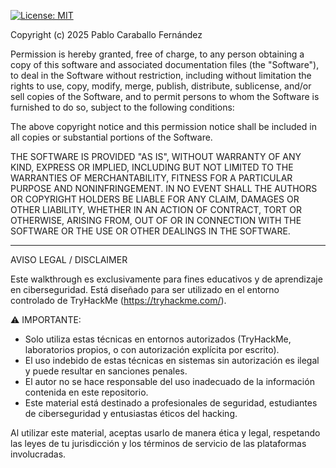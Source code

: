 [![License: MIT](https://img.shields.io/badge/License-MIT-yellow.svg)](https://opensource.org/licenses/MIT)

Copyright (c) 2025 Pablo Caraballo Fernández

Permission is hereby granted, free of charge, to any person obtaining a copy
of this software and associated documentation files (the "Software"), to deal
in the Software without restriction, including without limitation the rights
to use, copy, modify, merge, publish, distribute, sublicense, and/or sell
copies of the Software, and to permit persons to whom the Software is
furnished to do so, subject to the following conditions:

The above copyright notice and this permission notice shall be included in all
copies or substantial portions of the Software.

THE SOFTWARE IS PROVIDED "AS IS", WITHOUT WARRANTY OF ANY KIND, EXPRESS OR
IMPLIED, INCLUDING BUT NOT LIMITED TO THE WARRANTIES OF MERCHANTABILITY,
FITNESS FOR A PARTICULAR PURPOSE AND NONINFRINGEMENT. IN NO EVENT SHALL THE
AUTHORS OR COPYRIGHT HOLDERS BE LIABLE FOR ANY CLAIM, DAMAGES OR OTHER
LIABILITY, WHETHER IN AN ACTION OF CONTRACT, TORT OR OTHERWISE, ARISING FROM,
OUT OF OR IN CONNECTION WITH THE SOFTWARE OR THE USE OR OTHER DEALINGS IN THE
SOFTWARE.

---

AVISO LEGAL / DISCLAIMER

Este walkthrough es exclusivamente para fines educativos y de aprendizaje en 
ciberseguridad. Está diseñado para ser utilizado en el entorno controlado de 
TryHackMe (https://tryhackme.com/).

⚠️ IMPORTANTE:
- Solo utiliza estas técnicas en entornos autorizados (TryHackMe, laboratorios 
  propios, o con autorización explícita por escrito).
- El uso indebido de estas técnicas en sistemas sin autorización es ilegal y 
  puede resultar en sanciones penales.
- El autor no se hace responsable del uso inadecuado de la información contenida 
  en este repositorio.
- Este material está destinado a profesionales de seguridad, estudiantes de 
  ciberseguridad y entusiastas éticos del hacking.

Al utilizar este material, aceptas usarlo de manera ética y legal, respetando 
las leyes de tu jurisdicción y los términos de servicio de las plataformas 
involucradas.
